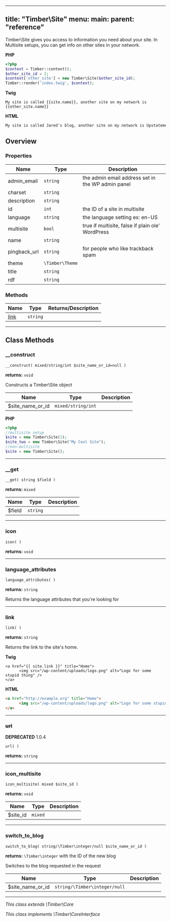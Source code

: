 
---
title: "Timber\\Site"
menu:
  main:
    parent: "reference"
---

Timber\Site gives you access to information you need about your site. In Multisite setups, you can get info on other sites in your network.

<!--more-->

**PHP**
```php
<?php
$context = Timber::context();
$other_site_id = 2;
$context['other_site'] = new Timber\Site($other_site_id);
Timber::render('index.twig', $context);
```
**Twig**
```twig
My site is called {{site.name}}, another site on my network is {{other_site.name}}
```
**HTML**
```html
My site is called Jared's blog, another site on my network is Upstatement.com
```

## Overview

### Properties

| Name | Type | Description |
| --- | --- | --- |
admin_email | `string` | the admin email address set in the WP admin panel |
charset | `string` |  |
description | `string` |  |
id | `int` | the ID of a site in multisite |
language | `string` | the language setting ex: en-US |
multisite | `bool` | true if multisite, false if plain ole' WordPress |
name | `string` |  |
pingback_url | `string` | for people who like trackback spam |
theme | `\Timber\Theme` |  |
title | `string` |  |
rdf | `string` |  |
### Methods

| Name | Type | Returns/Description |
| --- | --- | --- |
| [link](#link) | `string` |  |

---

## Class Methods

### __construct
`__construct( mixed/string/int $site_name_or_id=null )`

**returns:** `void` 

Constructs a Timber\Site object

| Name | Type | Description |
| --- | --- | --- |
| $site_name_or_id | `mixed/string/int` |  |


**PHP**
```php
<?php
//multisite setup
$site = new Timber\Site(1);
$site_two = new Timber\Site("My Cool Site");
//non-multisite
$site = new Timber\Site();
```

---

### __get
`__get( string $field )`

**returns:** `mixed` 

| Name | Type | Description |
| --- | --- | --- |
| $field | `string` |  |




---

### icon
`icon( )`

**returns:** `void` 



---

### language_attributes
`language_attributes( )`

**returns:** `string` 

Returns the language attributes that you're looking for



---

### link
`link( )`

**returns:** `string` 

Returns the link to the site's home.

**Twig**
```twig
<a href="{{ site.link }}" title="Home">
	  <img src="/wp-content/uploads/logo.png" alt="Logo for some stupid thing" />
</a>
```
**HTML**
```html
<a href="http://example.org" title="Home">
	  <img src="/wp-content/uploads/logo.png" alt="Logo for some stupid thing" />
</a>
```

---

### <strike>url</strike>
**DEPRECATED** 1.0.4

`url( )`

**returns:** `string` 



---

### icon_multisite
`icon_multisite( mixed $site_id )`

**returns:** `void` 

| Name | Type | Description |
| --- | --- | --- |
| $site_id | `mixed` |  |




---

### switch_to_blog
`switch_to_blog( string/\Timber\integer/null $site_name_or_id )`

**returns:** `\Timber\integer` with the ID of the new blog

Switches to the blog requested in the request

| Name | Type | Description |
| --- | --- | --- |
| $site_name_or_id | `string/\Timber\integer/null` |  |




---




*This class extends \Timber\Core*

*This class implements \Timber\CoreInterface*

